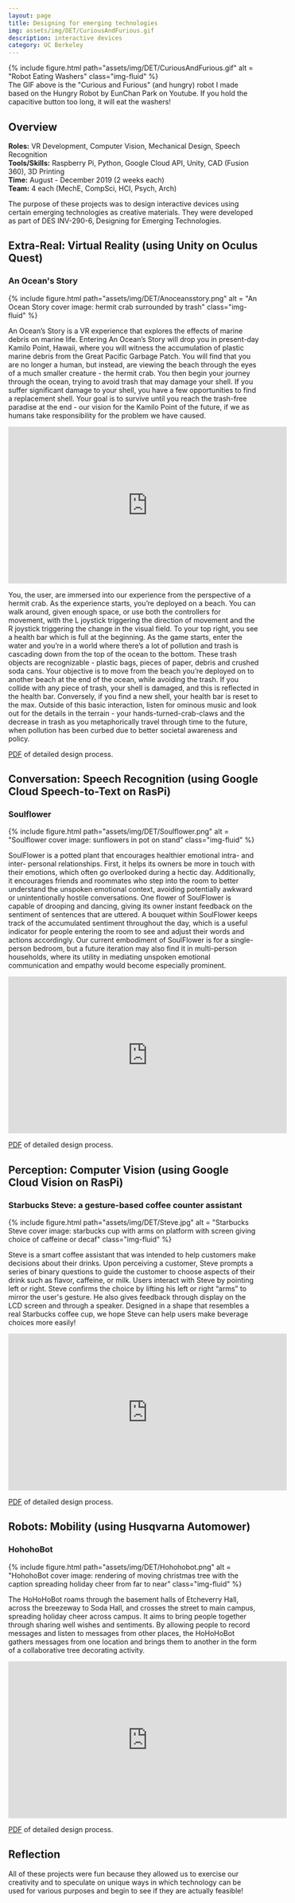 ```yaml
---
layout: page
title: Designing for emerging technologies
img: assets/img/DET/CuriousAndFurious.gif
description: interactive devices
category: UC Berkeley
---
```

<div class="row">
    <div class="w-50 p-3">
        {% include figure.html path="assets/img/DET/CuriousAndFurious.gif" alt = "Robot Eating Washers" class="img-fluid" %}
    </div>
</div>
<div class="caption">
    The GIF above is the "Curious and Furious" (and hungry) robot I made based on the Hungry Robot by EunChan Park on Youtube. If you hold the capacitive button too long, it will eat the washers!
</div>

## Overview
**Roles:** VR Development, Computer Vision, Mechanical Design,  Speech Recognition  
**Tools/Skills:** Raspberry Pi, Python, Google Cloud API, Unity, CAD (Fusion 360), 3D Printing   
**Time:** August - December 2019 (2 weeks  each)  
**Team:** 4 each (MechE, CompSci, HCI, Psych, Arch) 

The purpose of these projects was to design interactive devices using certain emerging technologies as creative materials. They were developed as part of DES INV-290-6, Designing for Emerging Technologies.

## Extra-Real: Virtual Reality (using Unity on Oculus Quest)
### **An Ocean's Story** 
<div class="row">
    <div class="col-sm mt-3 mt-md-0">
        {% include figure.html path="assets/img/DET/Anoceansstory.png" alt = "An Ocean Story cover image: hermit crab surrounded by trash" class="img-fluid" %}
    </div>
</div>

An Ocean’s Story is a VR experience that explores the effects of marine debris on marine life. 
Entering An Ocean’s Story will drop you in present-day Kamilo Point, Hawaii, where you will witness the accumulation 
of plastic marine debris from the Great Pacific Garbage Patch. You will find that you are no longer a human, 
but instead, are viewing the beach through the eyes of a much smaller creature - the hermit crab. 
You then begin your journey through the ocean, trying to avoid trash that may damage your shell. 
If you suffer significant damage to your shell, you have a few opportunities to find a replacement shell. 
Your goal is to survive until you reach the trash-free paradise at the end - our vision for the Kamilo Point of the future, 
if we as humans take responsibility for the problem we have caused. 

<iframe width="560" height="315" src="https://www.youtube.com/embed/CKMGqEr92SU" frameborder="0" allow="accelerometer; autoplay; encrypted-media; gyroscope; picture-in-picture" allowfullscreen></iframe>

You, the user, are immersed into our experience from the perspective of a hermit crab. As the experience starts, 
you’re deployed on a beach. You can walk around, given enough space, or use both the controllers 
for movement, with the L joystick triggering the direction of movement and the R joystick triggering the change in the visual field. 
To your top right, you see a health bar which is full at the beginning. As the game starts, enter the water and you’re in a world where 
there’s a lot of pollution and trash is cascading down from the top of the ocean to the bottom. These trash objects are recognizable - plastic 
bags, pieces of paper, debris and crushed soda cans. Your objective is to move from the beach you’re deployed on to another beach 
at the end of the ocean, while avoiding the trash. If you collide with any piece of trash, your shell is damaged, 
and this is reflected in the health bar. Conversely, if you find a new shell, your health bar is reset to the max. 
Outside of this basic interaction, listen for ominous music and look out for the details in the terrain - 
your hands-turned-crab-claws and the decrease in trash as you metaphorically travel through time to the future, 
when pollution has been curbed due to better societal awareness and policy.

<a href="/assets/pdf/PROJ03_Process.pdf">PDF</a> of detailed design process.

## Conversation: Speech Recognition (using Google Cloud Speech-to-Text on RasPi)
### **Soulflower**
<div class="row">
    <div class="col-sm mt-3 mt-md-0">
        {% include figure.html path="assets/img/DET/Soulflower.png" alt = "Soulflower cover image: sunflowers in pot on stand" class="img-fluid" %}
    </div>
</div>

SoulFlower is a potted plant that encourages healthier emotional intra- and inter- personal relationships. 
First, it helps its owners be more in touch with their emotions, which often go overlooked during a hectic day. 
Additionally, it encourages friends and roommates who step into the room to better understand the unspoken 
emotional context, avoiding potentially awkward or unintentionally hostile conversations. One flower of SoulFlower 
is capable of drooping and dancing, giving its owner instant feedback on the sentiment of sentences that are uttered. 
A bouquet within SoulFlower keeps track of the accumulated sentiment throughout the day, which is a useful indicator 
for people entering the room to see and adjust their words and actions accordingly. Our current embodiment of SoulFlower 
is for a single-person bedroom, but a future iteration may also find it in multi-person households, where its utility 
in mediating unspoken emotional communication and empathy would become especially prominent.

<iframe width="560" height="315" src="https://www.youtube.com/embed/jrJ6WAsjsq0" frameborder="0" allow="accelerometer; autoplay; encrypted-media; gyroscope; picture-in-picture" allowfullscreen></iframe>

<a href="/assets/pdf/PROJ02_Process.pdf">PDF</a> of detailed design process.

## Perception: Computer Vision (using Google Cloud Vision on RasPi)
### **Starbucks Steve: a gesture-based coffee counter assistant** 
<div class="row">
    <div class="col-sm mt-3 mt-md-0">
        {% include figure.html path="assets/img/DET/Steve.jpg" alt = "Starbucks Steve cover image: starbucks cup with arms on platform with screen giving choice of caffeine or decaf" class="img-fluid" %}
    </div>
</div>

Steve is a smart coffee assistant that was intended to help customers make decisions about their drinks. 
Upon perceiving a customer, Steve prompts a series of binary questions to guide the customer to choose aspects of their drink such as flavor, caffeine, or milk. 
Users interact with Steve by pointing left or right. Steve confirms the choice by lifting his left or right “arms” to mirror the user's gesture. 
He also gives feedback through display on the LCD screen and through a speaker. Designed in a shape that resembles a real Starbucks coffee cup, 
we hope Steve can help users make beverage choices more easily!

<iframe width="560" height="315" src="https://www.youtube.com/embed/Soylf5HEnM0" frameborder="0" allow="accelerometer; autoplay; encrypted-media; gyroscope; picture-in-picture" allowfullscreen></iframe>

[PDF](/assets/pdf/PROJ01_Process.pdf) of detailed design process.

## Robots: Mobility (using Husqvarna Automower)
### **HohohoBot** 
<div class="row">
    <div class="col-sm mt-3 mt-md-0">
        {% include figure.html path="assets/img/DET/Hohohobot.png" alt = "HohohoBot cover image: rendering of moving christmas tree with the caption spreading holiday cheer from far to near" class="img-fluid" %}
    </div>
</div>

The HoHoHoBot roams through the basement halls of Etcheverry Hall, across the breezeway to Soda Hall, 
and crosses the street to main campus, spreading holiday cheer across campus. It aims to bring people 
together through sharing well wishes and sentiments. By allowing people to record messages and listen 
to messages from other places, the HoHoHoBot gathers messages from one location and brings them to another 
in the form of a collaborative tree decorating activity.

<iframe width="560" height="315" src="https://www.youtube.com/embed/Rudonu3daCI" frameborder="0" allow="accelerometer; autoplay; encrypted-media; gyroscope; picture-in-picture" allowfullscreen></iframe>

<a href="/assets/pdf/PROJ04_Process.pdf">PDF</a> of detailed design process.

## Reflection
All of these projects were fun because they allowed us to exercise our creativity and to speculate on unique ways in which technology can be used for various purposes and begin to see if they are actually feasible!
